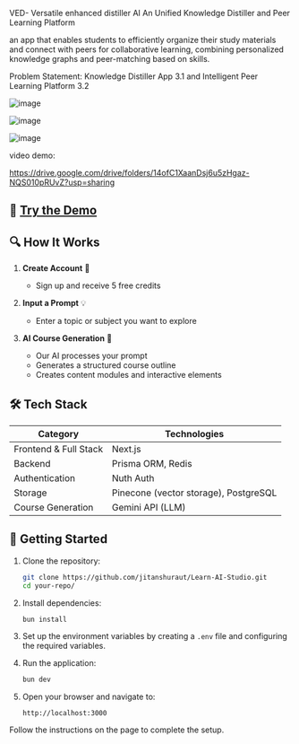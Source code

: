 VED- Versatile enhanced distiller AI 
An Unified Knowledge Distiller and Peer Learning Platform

an app that enables students to efficiently organize their study materials and connect with peers for collaborative learning, combining personalized knowledge graphs and peer-matching based on skills.

 Problem Statement: Knowledge Distiller App 3.1 and  Intelligent Peer Learning Platform 3.2

 ![image](https://github.com/user-attachments/assets/2f111c2d-f95e-46c4-ab77-c83bb1b62724)


 ![image](https://github.com/user-attachments/assets/6624c66b-b8db-4a97-8028-83cc543ba09f)

![image](https://github.com/user-attachments/assets/483b4500-0b26-4996-afcb-2f5329c0c7c5)


 video demo:

https://drive.google.com/drive/folders/14ofC1XaanDsj6u5zHgaz-NQS010pRUvZ?usp=sharing

## 🌟 [Try the Demo](https://learn-ai-studio.vercel.app/)

## 🔍 How It Works

1. **Create Account** 📝
   - Sign up and receive 5 free credits

2. **Input a Prompt** 💡
   - Enter a topic or subject you want to explore

3. **AI Course Generation** 🤖
   - Our AI processes your prompt
   - Generates a structured course outline
   - Creates content modules and interactive elements

## 🛠️ Tech Stack

| Category | Technologies |
|----------|--------------|
| Frontend & Full Stack | Next.js |
| Backend | Prisma ORM, Redis |
| Authentication | Nuth Auth |
| Storage | Pinecone (vector storage), PostgreSQL |
| Course Generation | Gemini API (LLM) |


## 🚀 Getting Started

1. Clone the repository:
    ```bash
    git clone https://github.com/jitanshuraut/Learn-AI-Studio.git
    cd your-repo/
    ```

2. Install dependencies:
    ```bash
    bun install
    ```

3. Set up the environment variables by creating a `.env` file and configuring the required variables.

4. Run the application:
    ```bash
    bun dev
    ```

5. Open your browser and navigate to:
    ```url
    http://localhost:3000
    ```

Follow the instructions on the page to complete the setup.
